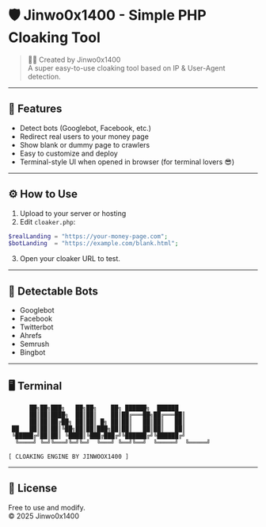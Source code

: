 # 🛡️ Jinwo0x1400 - Simple PHP Cloaking Tool

> 👨‍💻 Created by Jinwo0x1400  
> A super easy-to-use cloaking tool based on IP & User-Agent detection.

---

## 🚀 Features

- Detect bots (Googlebot, Facebook, etc.)
- Redirect real users to your money page
- Show blank or dummy page to crawlers
- Easy to customize and deploy
- Terminal-style UI when opened in browser (for terminal lovers 😎)

---

## ⚙️ How to Use

1. Upload to your server or hosting
2. Edit `cloaker.php`:

```php
$realLanding = "https://your-money-page.com";
$botLanding  = "https://example.com/blank.html";
```

3. Open your cloaker URL to test.

---

## 🧪 Detectable Bots

- Googlebot
- Facebook
- Twitterbot
- Ahrefs
- Semrush
- Bingbot

---

## 🖥️ Terminal

```
      ██╗██╗███╗   ██╗██╗    ██╗ ██████╗  ██████ 
      ██║██║████╗  ██║██║    ██║██╔═══██╗██╔═══██║
      ██║██║██╔██╗ ██║██║ █╗ ██║██║   ██║██║   ██║
 ██   ██║██║██║╚██╗██║██║███╗██║██║   ██║██║   ██║
 ╚█████╔╝██║██║ ╚████║╚███╔███╔╝╚██████╔╝╚██████╔╝
  ╚════╝ ╚═╝╚═══╝╚═╝╚═╝  ╚═══╝ ╚══╝╚══╝  ╚═════╝  ╚═════╝ 

[ CLOAKING ENGINE BY JINWOOX1400 ]
```

---

## 📜 License

Free to use and modify.  
© 2025 Jinwo0x1400

